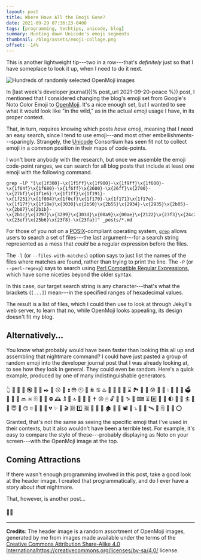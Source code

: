 ```yaml
---
layout: post
title: Where Have All the Emoji Gone?
date: 2021-09-29 07:36:23-0400
tags: [programming, techtips, unicode, blog]
summary: Hunting down Unicode's emoji segments
thumbnail: /blog/assets/emoji-collage.png
offset: -14%
---
```


This is another lightweight tip---two in a row---that's *definitely* just so that I have someplace to look it up, when I need to do it next.

![Hundreds of randomly selected OpenMoji images](/blog/assets/emoji-collage.png "Emoji, emoji everywhere, and all the boards did shrink...")

In [last week's developer journal]({% post_url 2021-09-20-peace %}) post, I mentioned that I considered changing the blog's emoji set from Google's Noto Color Emoji to [OpenMoji](https://openmoji.org/).  It's a nice enough set, but I wanted to see what it would look like "in the wild," as in the actual emoji usage I have, in its proper context.

That, in turn, requires knowing which posts *have* emoji, meaning that I need an easy search, since I tend to use emoji---and most other embellishments---sparingly.  Strangely, the [Unicode](https://en.wikipedia.org/wiki/Unicode) Consortium has seen fit not to collect emoji in a common position in their maps of code-points.

I won't bore anybody with the research, but once we assemble the emoji code-point ranges, we can search for all blog posts that include at least one emoji with the following command.

```console
grep -lP "[\x{1f300}-\x{1f5ff}\x{1f900}-\x{1f9ff}\x{1f600}-\x{1f64f}\x{1f680}-\x{1f6ff}\x{2600}-\x{26ff}\x{2700}-\x{27bf}\x{1f1e6}-\x{1f1ff}\x{1f191}-\x{1f251}\x{1f004}\x{1f0cf}\x{1f170}-\x{1f171}\x{1f17e}-\x{1f17f}\x{1f18e}\x{3030}\x{2b50}\x{2b55}\x{2934}-\x{2935}\x{2b05}-\x{2b07}\x{2b1b}-\x{2b1c}\x{3297}\x{3299}\x{303d}\x{00a9}\x{00ae}\x{2122}\x{23f3}\x{24c2}\x{23e9}-\x{23ef}\x{25b6}\x{23f8}-\x{23fa}]" _posts/*.md
```

For those of you not on a [POSIX](https://en.wikipedia.org/wiki/POSIX)-compliant operating system, [`grep`](https://en.wikipedia.org/wiki/Grep) allows users to search a set of files---the last argument---for a search string represented as a mess that *could* be a regular expression before the files.

The `-l` (or `--files-with-matches`) option says to just list the names of the files where matches are found, rather than trying to print the line.  The `-P` (or `--perl-regexp`) says to search using [Perl Compatible Regular Expressions](https://en.wikipedia.org/wiki/Perl_Compatible_Regular_Expressions), which have some niceties beyond the older syntax.

In this case, our target search string is any character---that's what the brackets (`[...]`) mean---in the specified ranges of hexadecimal values.

The result is a list of files, which I could then use to look at through Jekyll's web server, to learn that no, while OpenMoji looks appealing, its design doesn't fit my blog.

## Alternatively...

You know what probably would have been faster than looking this all up and assembling that nightmare command?  I could have just pasted a group of random emoji into the developer journal post that I was already looking at, to see how they look in general.  They could even be random.  Here's a quick example, produced by one of many indistinguishable generators.

👆 📎 🛁 👶 🔇 🎯 👴 ✒️ 🎏 😚 👑 ⏫ 😳 🕙 🎹 ⛹ ♋️ ♨️ 🚊 🔩 🚦 🔮 ⌛️ 🏞 🚪 🐅 😰 💇 🔎 💧 🐡 🎣 🐸 🗳 🚜 🚢 📀 🔜 ☠ 🗄 🚈 🚛 ⛔️ 🕰 🏌 🐒 🔝 👤 🔱 🐐 ✝ 😡 🖱 🔓 🐘 🍖 ♑️ 🗼 ⌨ ⏳ #️⃣ 🚁 🔶 🌓 🕌 📒 🏄 🚤 👜 😇 🔫 😏 ◽️ 📍 💄 📣 💔 ✨ 🛂 🎬 🈹 1️⃣ 🈯️ 🔗 🍪 🎡 🏚 🌾 🐖 📽 🐶 ⤵️ 🍠 🐷 🛰 👛 🗒 🤕 🚝 ⭕️

Granted, that's not the same as seeing the specific emoji that I've used in their contexts, but it also wouldn't have been a terrible test.  For example, it's easy to compare the style of these---probably displaying as Noto on your screen---with the OpenMoji image at the top.

## Coming Attractions

If there wasn't enough programming involved in this post, take a good look at the header image.  I created that programmatically, and do I ever have a story about *that* nightmare.

That, however, is another post...

#### 😮‍💨

* * *

**Credits**:  The header image is a random assortment of OpenMoji images, generated by me from images made available under the terms of the [Creative Commons Attribution Share-Alike 4.0 International]()https://creativecommons.org/licenses/by-sa/4.0/ license.

